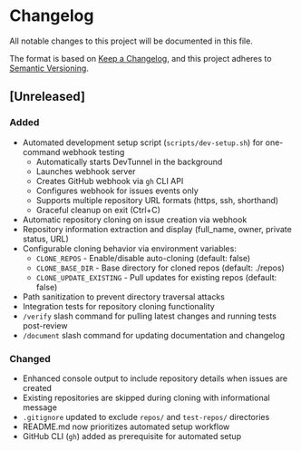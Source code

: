 # Changelog

All notable changes to this project will be documented in this file.

The format is based on [Keep a Changelog](https://keepachangelog.com/en/1.0.0/),
and this project adheres to [Semantic Versioning](https://semver.org/spec/v2.0.0.html).

## [Unreleased]

### Added
- Automated development setup script (`scripts/dev-setup.sh`) for one-command webhook testing
  - Automatically starts DevTunnel in the background
  - Launches webhook server
  - Creates GitHub webhook via `gh` CLI API
  - Configures webhook for issues events only
  - Supports multiple repository URL formats (https, ssh, shorthand)
  - Graceful cleanup on exit (Ctrl+C)
- Automatic repository cloning on issue creation via webhook
- Repository information extraction and display (full_name, owner, private status, URL)
- Configurable cloning behavior via environment variables:
  - `CLONE_REPOS` - Enable/disable auto-cloning (default: false)
  - `CLONE_BASE_DIR` - Base directory for cloned repos (default: ./repos)
  - `CLONE_UPDATE_EXISTING` - Pull updates for existing repos (default: false)
- Path sanitization to prevent directory traversal attacks
- Integration tests for repository cloning functionality
- `/verify` slash command for pulling latest changes and running tests post-review
- `/document` slash command for updating documentation and changelog

### Changed
- Enhanced console output to include repository details when issues are created
- Existing repositories are skipped during cloning with informational message
- `.gitignore` updated to exclude `repos/` and `test-repos/` directories
- README.md now prioritizes automated setup workflow
- GitHub CLI (`gh`) added as prerequisite for automated setup
